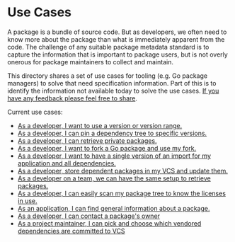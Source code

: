 # Use Cases

A package is a bundle of source code. But as developers, we often need
to know more about the package than what is immediately apparent from
the code. The challenge of any suitable package metadata standard is to
capture the information that is important to package users, but is not
overly onerous for package maintainers to collect and maintain.

This directory shares a set of use cases for tooling (e.g. Go package managers)
to solve that need specification information. Part of this is to identify the
information not available today to solve the use cases. [If you have any feedback
please feel free to share](https://github.com/mattfarina/pkg/issues).

Current use cases:

* [As a developer, I want to use a version or version range.](use_specific_version.md)
* [As a developer, I can pin a dependency tree to specific versions.](lock_version.md)
* [As a developer, I can retrieve private packages.](work_with_private_packages.md)
* [As a developer, I want to fork a Go package and use my fork.](working_with_forks.md)
* [As a developer, I want to have a single version of an import for my application and all dependencies.](single_import.md)
* [As a developer, store dependent packages in my VCS and update them.](managed_vendored_dependencies.md)
* [As a developer on a team, we can have the same setup to retrieve packages.](consistent_team_setup_with_private.md)
* [As a developer, I can easily scan my package tree to know the licenses in use.](license_scan.md)
* [As an application, I can find general information about a package.](application_information.md)
* [As a developer, I can contact a package's owner](contact_owners.md)
* [As a project maintainer, I can pick and choose which vendored dependencies are committed to VCS](pick_and_choose.md)
